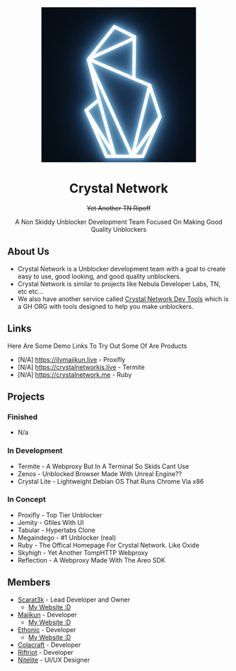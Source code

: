 <div align="center">
<img height="350px" src="https://raw.githubusercontent.com/CrystalNetwork-dev/.github/main/profile/crystal_networktest%20(1).png">
</div>

<div align="center">
<h1 align="center">Crystal Network</h1>
  <p align="center"><strike>Yet Another TN Ripoff</strike></p>
<p align="center">A Non Skiddy Unblocker Development Team Focused On Making Good Quality Unblockers</p>
</div>

## About Us
- Crystal Network is a Unblocker development team with a goal to create easy to use, good looking, and good quality unblockers. 
- Crystal Network is similar to projects like Nebula Developer Labs, TN, etc etc...
- We also have another service called [Crystal Network Dev Tools](https://github.com/crystalnetwork-devtools) which is a GH ORG with tools designed to help you make unblockers.

## Links
Here Are Some Demo Links To Try Out Some Of Are Products
- [N/A] https://ilymajikun.live - Proxifly
- [N/A] https://crystalnetworkis.live - Termite
- [N/A] https://crystalnetwork.me - Ruby

## Projects
### Finished
- N/a
### In Development
- Termite - A Webproxy But In A Terminal So Skids Cant Use
- Zenos - Unblocked Browser Made With Unreal Engine??
- Crystal Lite - Lightweight Debian OS That Runs Chrome Via x86
### In Concept
- Proxifly - Top Tier Unblocker
- Jemity - Gfiles With UI
- Tabular - Hypertabs Clone
- Megaindego - #1 Unblocker (real)
- Ruby - The Offical Homepage For Crystal Network. Like Oxide
- Skyhigh - Yet Another TompHTTP Webproxy
- Reflection - A Webproxy Made With The Areo SDK

## Members
- [Scarat3k](https://github.com/scaratek) - Lead Developer and Owner
  - [My Website :D](https://scarat3k.me)
- [Majikun](https://github.com/madjikdotpng) - Developer
  - [My Website :D](https://madjikware.tech)
- [Ethonic](https://github.com/ethonicdev) - Developer
  - [My Website :D](https://ethonic.ga)
- [Colacraft](https://github.com/co1acraft) - Developer
- [Riftriot](https://github.com/slushzies) - Developer
- [Nitelite](https://github.com/lappyxd) - UI/UX Designer
